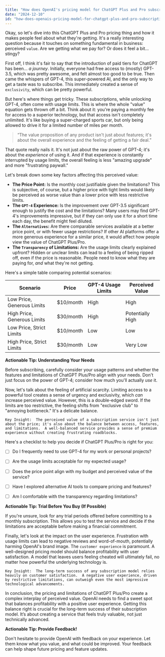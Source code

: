 ```yaml
---
title: "How does OpenAI's pricing model for ChatGPT Plus and Pro subscriptions affect users' perception of value, particularly regarding limits on GPT-4 usage?"
date: "2024-12-10"
id: "how-does-openais-pricing-model-for-chatgpt-plus-and-pro-subscriptions-affect-users-perception-of-value-particularly-regarding-limits-on-gpt-4-usage"
---
```


Okay, so let's dive into this ChatGPT Plus and Pro pricing thing and how it makes people feel about what they're getting.  It's a really interesting question because it touches on something fundamental in business: perceived `value`.  Are we getting what we pay for?  Or does it feel a bit… stingy?

First off, I think it's fair to say that the introduction of paid tiers for ChatGPT has been… *a journey*.  Initially, everyone had free access to (mostly) GPT-3.5, which was pretty awesome, and felt almost too good to be true.  Then came the whispers of GPT-4, this super-powered AI, and the only way to get a taste was to subscribe.  This immediately created a sense of `exclusivity`, which can be pretty powerful.

But here's where things get tricky.  These subscriptions, while unlocking GPT-4, often come with usage limits.  This is where the whole "value" equation gets thrown off a bit.  Think about it: you're paying a monthly fee for access to a superior technology, but that access isn't completely unlimited.  It's like buying a super-charged sports car, but only being allowed to drive it for a limited number of miles per month.

> “The value proposition of any product isn't just about features; it's about the overall experience and the feeling of getting a fair deal.”

That quote really nails it. It's not just about the raw power of GPT-4; it's about the *experience* of using it.  And if that experience is constantly interrupted by usage limits, the overall feeling is less "amazing upgrade" and more "frustrating paywall."

Let's break down some key factors affecting this perceived value:

* **The Price Point:**  Is the monthly cost justifiable given the limitations?  This is subjective, of course, but a higher price with tight limits would likely be perceived as worse value than a lower price with less restrictive limits.
* **The `GPT-4` Experience:** Is the improvement over GPT-3.5 significant enough to justify the cost and the limitations?  Many users may find GPT-4's improvements impressive, but if they can only use it for a short time each day, the benefit might feel diluted.
* **The `Alternatives`:**  Are there comparable services available at a better price point, or with fewer usage restrictions?  If other AI platforms offer a more generous experience for a similar price, it would affect how people view the value of ChatGPT Plus/Pro.
* **The `Transparency` of Limitations:**  Are the usage limits clearly explained upfront?  Hidden or unclear limits can lead to a feeling of being ripped off, even if the price is reasonable.  People need to know what they are paying for, *and* what they're not getting.


Here's a simple table comparing potential scenarios:

| Scenario                     | Price     | GPT-4 Usage Limits | Perceived Value     |
|------------------------------|------------|----------------------|----------------------|
| Low Price, Generous Limits    | $10/month | High                  | High                 |
| High Price, Generous Limits   | $30/month | High                  | Potentially High    |
| Low Price, Strict Limits     | $10/month | Low                   | Low                  |
| High Price, Strict Limits    | $30/month | Low                   | Very Low             |


**Actionable Tip: Understanding Your Needs**

Before subscribing, carefully consider your usage patterns and whether the features and limitations of ChatGPT Plus/Pro align with your needs.  Don't just focus on the power of GPT-4; consider how much you'll actually *use* it.


Now, let's talk about the feeling of artificial scarcity.  Limiting access to a powerful tool creates a sense of urgency and exclusivity, which *can* increase perceived value.  However, this is a double-edged sword.  If the limits are too restrictive, the feeling shifts from "exclusive club" to "annoying bottleneck."  It's a delicate balance.

```
Key Insight:  The perceived value of a subscription service isn't just about the price; it's also about the balance between access, features, and limitations.  A well-balanced service provides a sense of premium experience without creating frustrating roadblocks.
```

Here's a checklist to help you decide if ChatGPT Plus/Pro is right for you:

- [ ] Do I frequently need to use GPT-4 for my work or personal projects?
- [ ] Are the usage limits acceptable for my expected usage?
- [ ] Does the price point align with my budget and perceived value of the service?
- [ ] Have I explored alternative AI tools to compare pricing and features?
- [ ] Am I comfortable with the transparency regarding limitations?


**Actionable Tip: Trial Before You Buy (If Possible)**

If you're unsure, look for any trial periods offered before committing to a monthly subscription.  This allows you to test the service and decide if the limitations are acceptable before making a financial commitment.


Finally, let's look at the impact on the user experience.  Frustration with usage limits can lead to negative reviews and word-of-mouth, potentially harming OpenAI's brand image.  The `customer experience` is paramount.  A well-designed pricing model should balance profitability with user satisfaction.  A model that leaves users feeling cheated will ultimately fail, no matter how powerful the underlying technology is.

```
Key Insight:  The long-term success of any subscription model relies heavily on customer satisfaction.  A negative user experience, driven by restrictive limitations, can outweigh even the most impressive technological advancements.
```

In conclusion, the pricing and limitations of ChatGPT Plus/Pro create a complex interplay of perceived value.  OpenAI needs to find a sweet spot that balances profitability with a positive user experience.  Getting this balance right is crucial for the long-term success of their subscription model.  It’s about creating a service that feels truly valuable, not just technically advanced.


**Actionable Tip:  Provide Feedback!**

Don't hesitate to provide OpenAI with feedback on your experience.  Let them know what you value, and what could be improved. Your feedback can help shape future pricing and feature updates.
